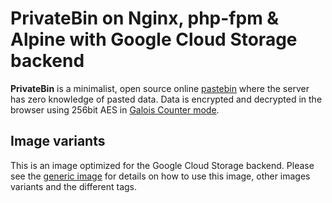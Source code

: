 # PrivateBin on Nginx, php-fpm & Alpine with Google Cloud Storage backend

**PrivateBin** is a minimalist, open source online [pastebin](https://en.wikipedia.org/wiki/Pastebin) where the server has zero knowledge of pasted data. Data is encrypted and decrypted in the browser using 256bit AES in [Galois Counter mode](https://en.wikipedia.org/wiki/Galois/Counter_Mode).

## Image variants

This is an image optimized for the Google Cloud Storage backend. Please see the [generic image](https://hub.docker.com/r/privatebin/nginx-fpm-alpine) for details on how to use this image, other images variants and the different tags.